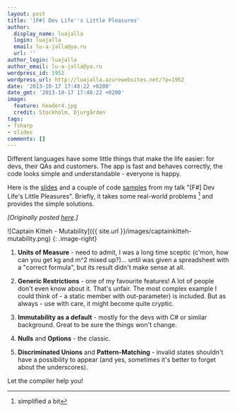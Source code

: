```yaml
---
layout: post
title: '[F#] Dev Life''s Little Pleasures'
author:
  display_name: luajalla
  login: luajalla
  email: lu-a-jalla@ya.ru
  url: ''
author_login: luajalla
author_email: lu-a-jalla@ya.ru
wordpress_id: 1952
wordpress_url: http://luajalla.azurewebsites.net/?p=1952
date: '2013-10-17 17:48:22 +0200'
date_gmt: '2013-10-17 17:48:22 +0200'
image:
  feature: header4.jpg
  credit: Stockholm, Djurgården
tags:
- fsharp
- slides
comments: []
---
```

Different languages have some little things that make the life easier: for devs, their QAs and customers. The app is fast and behaves correctly, the code looks simple and understandable - everyone is happy.  

Here is the <a title="Slides" href="http://www.slideshare.net/luajalla/fsdev-lifes-littlepleasures" target="_blank">slides</a> and a couple of code <a title="Code Samples " href="https://github.com/luajalla/talks/tree/master/fsdevslife" target="_blank">samples</a> from my talk "[F#] Dev Life's Little Pleasures". Briefly, it takes some real-world problems [^1] and provides the simple solutions.  

*[Originally posted [here](http://luajalla.azurewebsites.net/f-dev-lifes-little-pleasures/).]*  
 
![Captain Kitteh - Mutability]({{ site.url }}/images/captainkitteh-mutability.png)
{: .image-right}  

1. **Units of Measure** - need to admit, I was a long time sceptic (c'mon, how can you get kg and m^2 mixed up?)... until was given a spreadsheet with a "correct formula", but its result didn't make sense at all.  

2. **Generic Restrictions** - one of my favourite features! A lot of people don't even know about it. That's unfair. The most complex example I could think of - a static member with out-parameter) is included. But as always - use with care, it might become quite cryptic. 

3. **Immutability as a default** - mostly for the devs with C# or similar background. Great to be sure the things won't change.  

4. **Nulls** and **Options** - the classic.  

5. **Discriminated Unions** and **Pattern-Matching** - invalid states shouldn't have a possibility to appear (and yes, sometimes it's better to forget about the underscores).  

Let the compiler help you!  


[^1]: simplified a bit